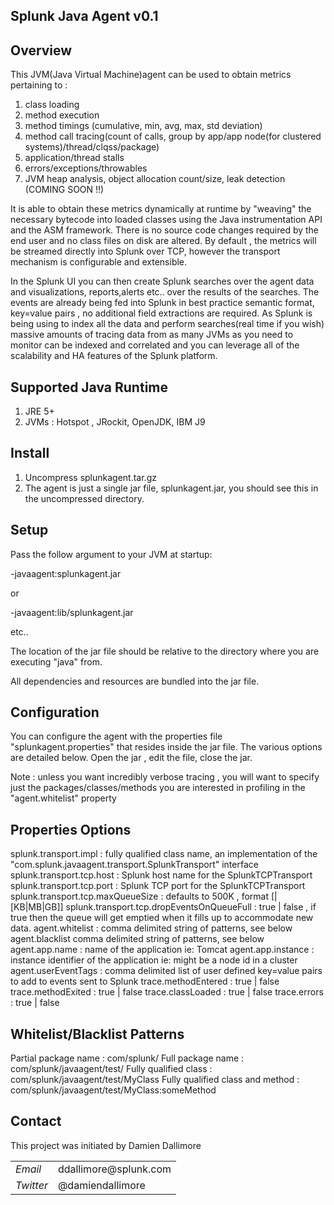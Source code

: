 ## Splunk Java Agent v0.1

## Overview


This JVM(Java Virtual Machine)agent can be used to obtain metrics pertaining to :

1. class loading
2. method execution 
3. method timings (cumulative, min, avg, max, std deviation)
4. method call tracing(count of calls, group by app/app node(for clustered systems)/thread/clqss/package)
5. application/thread stalls
6. errors/exceptions/throwables
7. JVM heap analysis, object allocation count/size, leak detection   (COMING SOON !!)

It is able to obtain these metrics dynamically at runtime by "weaving" the necessary bytecode into loaded classes using the Java instrumentation API and the ASM framework.
There is no source code changes required by the end user and no class files on disk are altered.
By default , the metrics will be streamed directly into Splunk over TCP, however the transport mechanism is configurable and extensible.

In the Splunk UI you can then create Splunk searches over the agent data and visualizations, reports,alerts etc.. over the results of the searches.
The events are already being fed into Splunk in best practice semantic format, key=value pairs , no additional field extractions are required.
As Splunk is being using to index all the data and perform searches(real time if you wish) massive amounts of tracing data from as many JVMs as you need to monitor can be indexed and correlated and you can leverage all of the scalability and HA features of the Splunk platform.


## Supported Java Runtime


1. JRE 5+
2. JVMs : Hotspot , JRockit, OpenJDK, IBM J9

## Install


1. Uncompress splunkagent.tar.gz
2. The agent is just a single jar file, splunkagent.jar, you should see this in the uncompressed directory.

## Setup


Pass the follow argument to your JVM at startup:

-javaagent:splunkagent.jar

or 

-javaagent:lib/splunkagent.jar

etc..

The location of the jar file should be relative to the directory where you are executing "java" from.

All dependencies and resources are bundled into the jar file.

## Configuration


You can configure the agent with the properties file "splunkagent.properties" that resides inside the jar file.
The various options are detailed below.
Open the jar , edit the file, close the jar.

Note : unless you want incredibly verbose tracing , you will want to specify just the packages/classes/methods you are interested in profiling in the "agent.whitelist" property


## Properties Options


splunk.transport.impl : fully qualified class name, an implementation of the "com.splunk.javaagent.transport.SplunkTransport" interface
splunk.transport.tcp.host : Splunk host name for the SplunkTCPTransport
splunk.transport.tcp.port : Splunk TCP port for the SplunkTCPTransport
splunk.transport.tcp.maxQueueSize : defaults to 500K , format [<integer>|<integer>[KB|MB|GB]]
splunk.transport.tcp.dropEventsOnQueueFull : true | false , if true then the queue will get emptied when it fills up to accommodate new data.
agent.whitelist : comma delimited string of patterns, see below
agent.blacklist comma delimited string of patterns, see below
agent.app.name : name of the application ie: Tomcat
agent.app.instance : instance identifier of the application ie: might be a node id in a cluster
agent.userEventTags : comma delimited list of user defined key=value pairs to add to events sent to Splunk
trace.methodEntered : true | false
trace.methodExited : true | false
trace.classLoaded : true | false
trace.errors : true | false


## Whitelist/Blacklist Patterns


Partial package name : com/splunk/
Full package name : com/splunk/javaagent/test/
Fully qualified class : com/splunk/javaagent/test/MyClass
Fully qualified class and method : com/splunk/javaagent/test/MyClass:someMethod

## Contact

This project was initiated by Damien Dallimore
<table>

<tr>
<td><em>Email</em></td>
<td>ddallimore@splunk.com</td>
</tr>

<tr>
<td><em>Twitter</em>
<td>@damiendallimore</td>
</tr>


</table>

